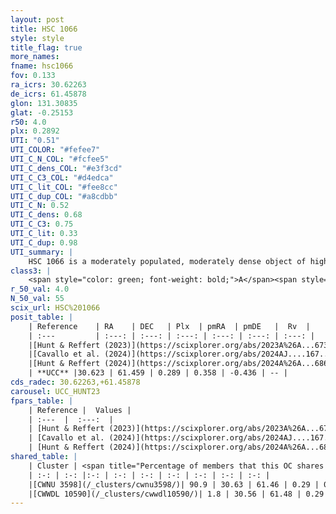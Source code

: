 ```yaml
---
layout: post
title: HSC 1066
style: style
title_flag: true
more_names: 
fname: hsc1066
fov: 0.133
ra_icrs: 30.62263
de_icrs: 61.45878
glon: 131.30835
glat: -0.25153
r50: 4.0
plx: 0.2892
UTI: "0.51"
UTI_COLOR: "#fefee7"
UTI_C_N_COL: "#fcfee5"
UTI_C_dens_COL: "#e3f3cd"
UTI_C_C3_COL: "#d4edca"
UTI_C_lit_COL: "#fee8cc"
UTI_C_dup_COL: "#a8cdbb"
UTI_C_N: 0.52
UTI_C_dens: 0.68
UTI_C_C3: 0.75
UTI_C_lit: 0.33
UTI_C_dup: 0.98
UTI_summary: |
    HSC 1066 is a moderately populated, moderately dense object of high C3 quality. It was recently reported in the literature.This is a unique object, which shares a very small percentage of members with at least one previously reported entry.
class3: |
    <span style="color: green; font-weight: bold;">A</span><span style="color: #FFC300; font-weight: bold;">B</span>
r_50_val: 4.0
N_50_val: 55
scix_url: HSC%201066
posit_table: |
    | Reference    | RA    | DEC   | Plx  | pmRA  | pmDE   |  Rv  |
    | :---         | :---: | :---: | :---: | :---: | :---: | :---: |
    |[Hunt & Reffert (2023)](https://scixplorer.org/abs/2023A%26A...673A.114H) | 30.641 | 61.47 | 0.294 | 0.339 | -0.446 | -78.992 |
    |[Cavallo et al. (2024)](https://scixplorer.org/abs/2024AJ....167...12C) | 30.637 | 61.453 | 0.293 | -- | -- | -- |
    |[Hunt & Reffert (2024)](https://scixplorer.org/abs/2024A%26A...686A..42H) | 30.641 | 61.47 | 0.294 | 0.339 | -0.446 | -78.992 |
    | **UCC** |30.623 | 61.459 | 0.289 | 0.358 | -0.436 | -- | 
cds_radec: 30.62263,+61.45878
carousel: UCC_HUNT23
fpars_table: |
    | Reference |  Values |
    | :---  |  :---:  |
    | [Hunt & Reffert (2023)](https://scixplorer.org/abs/2023A%26A...673A.114H) | `AV50=2.214, diffAV50=1.811, MOD50=12.384, logAge50=7.778` |
    | [Cavallo et al. (2024)](https://scixplorer.org/abs/2024AJ....167...12C) | `AV50=2.11, dMod50=12.35, logAge50=8.09, [Fe/H]50=0.23` |
    | [Hunt & Reffert (2024)](https://scixplorer.org/abs/2024A%26A...686A..42H) | `MassJ=595.380` |
shared_table: |
    | Cluster | <span title="Percentage of members that this OC shares with the ones listed">%</span>   | RA   | DEC   | Plx   | pmRA  | pmDE  | Rv | UTI |
    | :-: | :-: |:-: | :-: | :-: | :-: | :-: | :-: | :-: |
    |[CWNU 3598](/_clusters/cwnu3598/)| 90.9 | 30.63 | 61.46 | 0.29 | 0.36 | -0.44 | -- |0.01 |
    |[CWWDL 10590](/_clusters/cwwdl10590/)| 1.8 | 30.56 | 61.48 | 0.29 | 0.03 | -0.48 | -- |0.05 |
---
```

